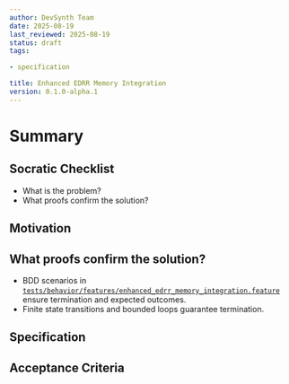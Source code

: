 ```yaml
---
author: DevSynth Team
date: 2025-08-19
last_reviewed: 2025-08-19
status: draft
tags:

- specification

title: Enhanced EDRR Memory Integration
version: 0.1.0-alpha.1
---
```


<!--
Required metadata fields:
- author: document author
- date: creation date
- last_reviewed: last review date
- status: draft | review | published
- tags: search keywords
- title: short descriptive name
- version: specification version
-->

# Summary

## Socratic Checklist
- What is the problem?
- What proofs confirm the solution?

## Motivation

## What proofs confirm the solution?
- BDD scenarios in [`tests/behavior/features/enhanced_edrr_memory_integration.feature`](../../tests/behavior/features/enhanced_edrr_memory_integration.feature) ensure termination and expected outcomes.
- Finite state transitions and bounded loops guarantee termination.


## Specification

## Acceptance Criteria
